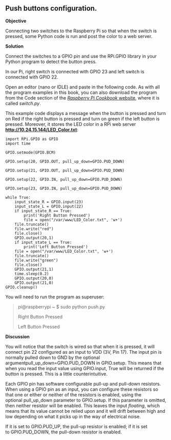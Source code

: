 ## Push buttons configuration. ##

**Objective**

Connecting two switches to the Raspberry Pi so that when the switch is pressed, some Python code is run and post the color to a web server.

**Solution**

Connect the switches to a GPIO pin and use the RPi.GPIO library in your Python program to detect the button press.

In our Pi, right switch is connected with GPIO 23 and left switch is connected with GPIO 22.


Open an editor (nano or IDLE) and paste in the following code. As with all the program examples in this book, you can also download the program from the Code section of the [*Raspberry Pi Cookbook* website](http://www.raspberrypicookbook.com/), where it is called *switch.py*.

This example code displays a message when the button is pressed and turn on Red if the right button is pressed and turn on green if the left button is pressed. Moreover, it stores the LED color in a RPi web server **http://10.24.15.144/LED_Color.txt**:

	import RPi.GPIO as GPIO
	import time
	
	GPIO.setmode(GPIO.BCM)
	
	GPIO.setup(20, GPIO.OUT, pull_up_down=GPIO.PUD_DOWN)
	
	GPIO.setup(21, GPIO.OUT, pull_up_down=GPIO.PUD_DOWN)
	
	GPIO.setup(22, GPIO.IN, pull_up_down=GPIO.PUD_DOWN)
	
	GPIO.setup(23, GPIO.IN, pull_up_down=GPIO.PUD_DOWN)
	
	while True:
	    input_state_R = GPIO.input(23)
	    input_state_L = GPIO.input(22)    
	    if input_state_R == True:
	        print('Right Button Pressed')
	        file = open("/var/www/LED_Color.txt", 'w+')
		file.truncate()
		file.write("red")
		file.close()
		GPIO.output(20,1)       
	    if input_state_L == True:   
	        print('Left Button Pressed')
		file = open("/var/www/LED_Color.txt", 'w+')
		file.truncate()
		file.write("green")
		file.close()
		GPIO.output(21,1)
	    time.sleep(0.2)
	    GPIO.output(20,0)
	    GPIO.output(21,0)
	GPIO.cleanup() 


You will need to run the program as superuser:

> pi@raspberrypi ~ $ sudo python push.py
>
> Right Button Pressed
>
> Left Button Pressed

**Discussion**

You will notice that the switch is wired so that when it is pressed, it will connect pin 22 configured as an input to VDD (3V, Pin 17). The input pin is normally pulled down to GND by the optional argumentpull\_up\_down=GPIO.PUD\_DOWN in GPIO.setup. This means that when you read the input value using GPIO.input, True will be returned if the button is pressed. This is a little counterintuitive.

Each GPIO pin has software configurable pull-up and pull-down resistors. When using a GPIO pin as an input, you can configure these resistors so that one or either or neither of the resistors is enabled, using the optional pull\_up\_down parameter to GPIO.setup. If this parameter is omitted, then neither resistor will be enabled. This leaves the input *floating*, which means that its value cannot be relied upon and it will drift between high and low depending on what it picks up in the way of electrical noise.

If it is set to GPIO.PUD\_UP, the pull-up resistor is enabled; if it is set to GPIO.PUD\_DOWN, the pull-down resistor is enabled.
